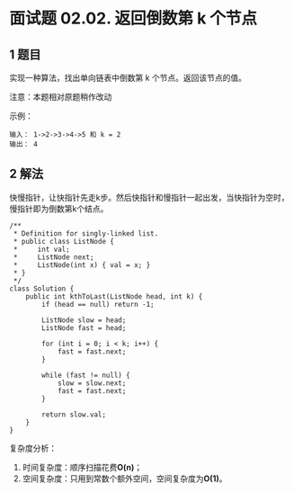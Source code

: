 # 面试题 02.02. 返回倒数第 k 个节点

## 1 题目

实现一种算法，找出单向链表中倒数第 k 个节点。返回该节点的值。

注意：本题相对原题稍作改动

示例：

```
输入： 1->2->3->4->5 和 k = 2
输出： 4
```

## 2 解法

快慢指针，让快指针先走k步。然后快指针和慢指针一起出发，当快指针为空时，慢指针即为倒数第k个结点。

```
/**
 * Definition for singly-linked list.
 * public class ListNode {
 *     int val;
 *     ListNode next;
 *     ListNode(int x) { val = x; }
 * }
 */
class Solution {
    public int kthToLast(ListNode head, int k) {
        if (head == null) return -1;

        ListNode slow = head;
        ListNode fast = head;

        for (int i = 0; i < k; i++) {
            fast = fast.next;
        }

        while (fast != null) {
            slow = slow.next;
            fast = fast.next;
        }

        return slow.val;
    }
}
```

复杂度分析：

1. 时间复杂度：顺序扫描花费**O(n)**；
2. 空间复杂度：只用到常数个额外空间，空间复杂度为**O(1)**。

